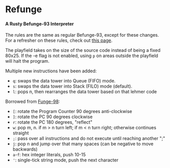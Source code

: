 # Refunge
#### A Rusty Befunge-93 Interpreter

The rules are the same as regular Befunge-93, except for these changes.
For a refresher on these rules, check out [this page](https://esolangs.org/wiki/Befunge#Language_overview).

The playfield takes on the size of the source code instead of being a fixed 80x25.
If the -e flag is not enabled, using `p` on areas outside the playfield will halt the program.

Multiple new instructions have been added:
- `q`: swaps the data tower into Queue (FIFO) mode.
- `s`: swaps the data tower into Stack (FILO) mode (default).
- `l`: pops n, then rearranges the data tower based on that lehmer code

Borrowed from [Funge-98](https://github.com/catseye/Funge-98/blob/master/doc/funge98.markdown):
- `[`: rotate the Program Counter 90 degrees anti-clockwise
- `]`: rotate the PC 90 degrees clockwise
- `r`: rotate the PC 180 degrees, "reflect"
- `w`: pop m, n. if m > n turn left; if m < n turn right; otherwise continues straight
- `;`: pass over all instructions and do not execute until reaching another ";"
- `j`: pop n and jump over that many spaces (can be negative to move backwards)
- `a`-`f`: hex integer literals, push 10-15
- `'`: single-tick string mode, push the next character